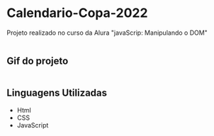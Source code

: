 # Calendario-Copa-2022

<p>Projeto realizado no curso da Alura "javaScrip: Manipulando o DOM"</p>

<div align="center">
<img src="" alt="">
</div>

## Gif do projeto

<div align="center">
<img src="" alt="">
</div>

## Linguagens Utilizadas

* Html 
* CSS 
* JavaScript
